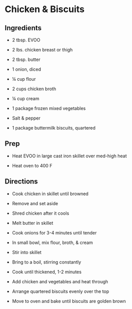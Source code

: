 # Chicken & Biscuits

## Ingredients

- 2 tbsp. EVOO

- 2 lbs. chicken breast or thigh

- 2 tbsp. butter

- 1 onion, diced

- ¼ cup flour

- 2 cups chicken broth

- ¼ cup cream

- 1 package frozen mixed vegetables

- Salt & pepper

- 1 package buttermilk biscuits, quartered

## Prep

- Heat EVOO in large cast iron skillet over med-high heat

- Heat oven to 400 F

## Directions

- Cook chicken in skillet until browned

- Remove and set aside

- Shred chicken after it cools

- Melt butter in skillet

- Cook onions for 3-4 minutes until tender

- In small bowl, mix flour, broth, & cream

- Stir into skillet

- Bring to a boil, stirring constantly

- Cook until thickened, 1-2 minutes

- Add chicken and vegetables and heat through

- Arrange quartered biscuits evenly over the top

- Move to oven and bake until biscuits are golden brown
